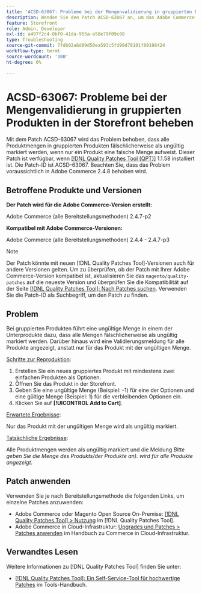 ```yaml
---
title: 'ACSD-63067: Probleme bei der Mengenvalidierung in gruppierten Produkten in der Storefront beheben'
description: Wenden Sie den Patch ACSD-63067 an, um das Adobe Commerce-Problem zu beheben, bei dem alle Produktmengen in gruppierten Produkten fälschlicherweise als ungültig markiert sind, wenn nur ein Produkt eine falsche Menge hat.
feature: Storefront
role: Admin, Developer
exl-id: a497f2c4-8bf0-41da-955a-a58e79f09c08
type: Troubleshooting
source-git-commit: 7fdb02a6d89d50ea593c5fd99d78101f89198424
workflow-type: tm+mt
source-wordcount: '380'
ht-degree: 0%

---
```


# ACSD-63067: Probleme bei der Mengenvalidierung in gruppierten Produkten in der Storefront beheben

Mit dem Patch ACSD-63067 wird das Problem behoben, dass alle Produktmengen in gruppierten Produkten fälschlicherweise als ungültig markiert werden, wenn nur ein Produkt eine falsche Menge aufweist. Dieser Patch ist verfügbar, wenn [[!DNL Quality Patches Tool (QPT)]](/help/tools/quality-patches-tool/quality-patches-tool-to-self-serve-quality-patches.md) 1.1.58 installiert ist. Die Patch-ID ist ACSD-63067. Beachten Sie, dass das Problem voraussichtlich in Adobe Commerce 2.4.8 behoben wird.

## Betroffene Produkte und Versionen

**Der Patch wird für die Adobe Commerce-Version erstellt:**

Adobe Commerce (alle Bereitstellungsmethoden) 2.4.7-p2

**Kompatibel mit Adobe Commerce-Versionen:**

Adobe Commerce (alle Bereitstellungsmethoden) 2.4.4 - 2.4.7-p3

>[!NOTE]
>
>Der Patch könnte mit neuen [!DNL Quality Patches Tool]-Versionen auch für andere Versionen gelten. Um zu überprüfen, ob der Patch mit Ihrer Adobe Commerce-Version kompatibel ist, aktualisieren Sie das `magento/quality-patches` auf die neueste Version und überprüfen Sie die Kompatibilität auf der Seite [[!DNL Quality Patches Tool]: Nach Patches suchen](https://experienceleague.adobe.com/tools/commerce-quality-patches/index.html). Verwenden Sie die Patch-ID als Suchbegriff, um den Patch zu finden.

## Problem

Bei gruppierten Produkten führt eine ungültige Menge in einem der Unterprodukte dazu, dass alle Mengen fälschlicherweise als ungültig markiert werden. Darüber hinaus wird eine Validierungsmeldung für alle Produkte angezeigt, anstatt nur für das Produkt mit der ungültigen Menge.

<u>Schritte zur Reproduktion</u>:

1. Erstellen Sie ein neues gruppiertes Produkt mit mindestens zwei einfachen Produkten als Optionen.
1. Öffnen Sie das Produkt in der Storefront.
1. Geben Sie eine ungültige Menge (Beispiel: -1) für eine der Optionen und eine gültige Menge (Beispiel: 1) für die verbleibenden Optionen ein.
1. Klicken Sie auf **[!UICONTROL Add to Cart]**.

<u>Erwartete Ergebnisse</u>:

Nur das Produkt mit der ungültigen Menge wird als ungültig markiert.

<u>Tatsächliche Ergebnisse</u>:

Alle Produktmengen werden als ungültig markiert und die Meldung *Bitte geben Sie die Menge des Produkts/der Produkte an). wird für alle Produkte angezeigt*.


## Patch anwenden

Verwenden Sie je nach Bereitstellungsmethode die folgenden Links, um einzelne Patches anzuwenden:

* Adobe Commerce oder Magento Open Source On-Premise: [[!DNL Quality Patches Tool] > Nutzung](/help/tools/quality-patches-tool/usage.md) im [!DNL Quality Patches Tool].
* Adobe Commerce in Cloud-Infrastruktur: [Upgrades und Patches > Patches anwenden](https://experienceleague.adobe.com/docs/commerce-cloud-service/user-guide/develop/upgrade/apply-patches.html) im Handbuch zu Commerce in Cloud-Infrastruktur.


## Verwandtes Lesen

Weitere Informationen zu [!DNL Quality Patches Tool] finden Sie unter:

* [[!DNL Quality Patches Tool]: Ein Self-Service-Tool für hochwertige Patches](/help/tools/quality-patches-tool/quality-patches-tool-to-self-serve-quality-patches.md) im Tools-Handbuch.
